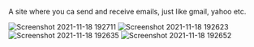 A site where you ca send and receive emails, just like gmail, yahoo etc.


![Screenshot 2021-11-18 192711](https://user-images.githubusercontent.com/57449723/142476122-21e73137-c81a-4e62-9610-dee8f41dff9b.png)
![Screenshot 2021-11-18 192623](https://user-images.githubusercontent.com/57449723/142476124-4ded2061-0387-4018-b004-a0e0b20850bc.png)
![Screenshot 2021-11-18 192635](https://user-images.githubusercontent.com/57449723/142476127-5ec30ec6-3465-4791-96ad-32df9501a852.png)
![Screenshot 2021-11-18 192652](https://user-images.githubusercontent.com/57449723/142476128-09a80e82-d7b2-4689-a9bb-7338eff29404.png)
